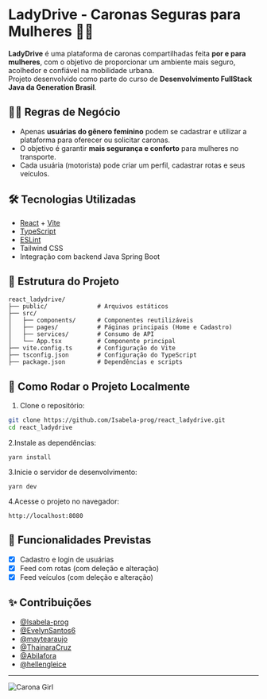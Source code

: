 # LadyDrive - Caronas Seguras para Mulheres 🚗💜

**LadyDrive** é uma plataforma de caronas compartilhadas feita **por e para mulheres**, com o objetivo de proporcionar um ambiente mais seguro, acolhedor e confiável na mobilidade urbana.  
Projeto desenvolvido como parte do curso de **Desenvolvimento FullStack Java da Generation Brasil**.

## 👩‍💻 Regras de Negócio

- Apenas **usuárias do gênero feminino** podem se cadastrar e utilizar a plataforma para oferecer ou solicitar caronas.
- O objetivo é garantir **mais segurança e conforto** para mulheres no transporte.
- Cada usuária (motorista) pode criar um perfil, cadastrar rotas e seus veículos.

## 🛠️ Tecnologias Utilizadas

- [React](https://reactjs.org/) + [Vite](https://vitejs.dev/)
- [TypeScript](https://www.typescriptlang.org/)
- [ESLint](https://eslint.org/)
- Tailwind CSS
- Integração com backend Java Spring Boot

## 📁 Estrutura do Projeto

```plaintext
react_ladydrive/
├── public/              # Arquivos estáticos
├── src/
│   ├── components/      # Componentes reutilizáveis
│   ├── pages/           # Páginas principais (Home e Cadastro)
│   ├── services/        # Consumo de API
│   └── App.tsx          # Componente principal
├── vite.config.ts       # Configuração do Vite
├── tsconfig.json        # Configuração do TypeScript
├── package.json         # Dependências e scripts
```

## 🚀 Como Rodar o Projeto Localmente

1. Clone o repositório:

```bash
git clone https://github.com/Isabela-prog/react_ladydrive.git
cd react_ladydrive
```
2.Instale as dependências:
```
yarn install
```
3.Inicie o servidor de desenvolvimento:
```
yarn dev
```
4.Acesse o projeto no navegador:
```
http://localhost:8080
```
## 📌 Funcionalidades Previstas

- [x] Cadastro e login de usuárias
- [x] Feed com rotas (com deleção e alteração)
- [x] Feed veículos (com deleção e alteração)

## ✨ Contribuições
- [@Isabela-prog](https://github.com/Isabela-prog)
- [@EvelynSantos6](https://github.com/EvelynSantos6)
- [@maytearaujo](https://github.com/maytearaujo)
- [@ThainaraCruz](https://github.com/ThainaraCruz)
- [@Abilafora](https://github.com/Abilafora)
- [@hellengleice](https://github.com/hellengleice)

---

![Carona Girl](https://i.postimg.cc/wTw1zhYY/appcaronagirl.jpg)

